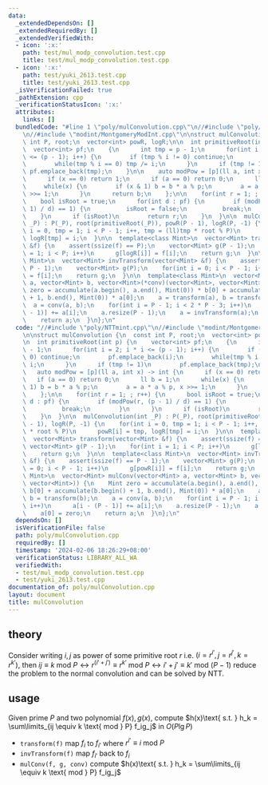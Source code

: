 ```yaml
---
data:
  _extendedDependsOn: []
  _extendedRequiredBy: []
  _extendedVerifiedWith:
  - icon: ':x:'
    path: test/mul_modp_convolution.test.cpp
    title: test/mul_modp_convolution.test.cpp
  - icon: ':x:'
    path: test/yuki_2613.test.cpp
    title: test/yuki_2613.test.cpp
  _isVerificationFailed: true
  _pathExtension: cpp
  _verificationStatusIcon: ':x:'
  attributes:
    links: []
  bundledCode: "#line 1 \"poly/mulConvolution.cpp\"\n//#include \"poly/NTTmint.cpp\"\
    \n//#include \"modint/MontgomeryModInt.cpp\"\n\nstruct mulConvolution {\n  const\
    \ int P, root;\n  vector<int> powR, logR;\n\n  int primitiveRoot(int p) {\n  \
    \  vector<int> pf;\n    {\n      int tmp = p - 1;\n      for(int i = 2; i * i\
    \ <= (p - 1); i++) {\n        if (tmp % i != 0) continue;\n        pf.emplace_back(i);\n\
    \        while(tmp % i == 0) tmp /= i;\n      }\n      if (tmp != 1)\n       \
    \ pf.emplace_back(tmp);\n    }\n\n    auto modPow = [p](ll a, int x) -> int {\n\
    \      if (x == 0) return 1;\n      if (a == 0) return 0;\n      ll b = 1;\n \
    \     while(x) {\n        if (x & 1) b = b * a % p;\n        a = a * a % p, x\
    \ >>= 1;\n      }\n      return b;\n    };\n\n    for(int r = 1; ; r++) {\n  \
    \    bool isRoot = true;\n      for(int d : pf) {\n        if (modPow(r, (p -\
    \ 1) / d) == 1) {\n          isRoot = false;\n          break;\n        }\n  \
    \    }\n      if (isRoot)\n        return r;\n    }\n  }\n\n  mulConvolution(int\
    \ _P) : P(_P), root(primitiveRoot(_P)), powR(P - 1), logR(P, -1) {\n    for(int\
    \ i = 0, tmp = 1; i < P - 1; i++, tmp = (ll)tmp * root % P)\n      powR[i] = tmp,\
    \ logR[tmp] = i;\n  }\n\n  template<class Mint>\n  vector<Mint> transform(vector<Mint>\
    \ &f) {\n    assert(ssize(f) == P);\n    vector<Mint> g(P - 1);\n    for(int i\
    \ = 1; i < P; i++)\n      g[logR[i]] = f[i];\n    return g;\n  }\n\n  template<class\
    \ Mint>\n  vector<Mint> invTransform(vector<Mint> &f) {\n    assert(ssize(f) ==\
    \ P - 1);\n    vector<Mint> g(P);\n    for(int i = 0; i < P - 1; i++)\n      g[powR[i]]\
    \ = f[i];\n    return g;\n  }\n\n  template<class Mint>\n  vector<Mint> mulConv(vector<Mint>\
    \ a, vector<Mint> b, vector<Mint>(*conv)(vector<Mint>, vector<Mint>)) {\n    Mint\
    \ zero = accumulate(a.begin(), a.end(), Mint(0)) * b[0] + accumulate(b.begin()\
    \ + 1, b.end(), Mint(0)) * a[0];\n    a = transform(a), b = transform(b);\n  \
    \  a = conv(a, b);\n    for(int i = P - 1; i < 2 * P - 3; i++)\n      a[i - (P\
    \ - 1)] += a[i];\n    a.resize(P - 1);\n    a = invTransform(a);\n    a[0] = zero;\n\
    \    return a;\n  }\n};\n"
  code: "//#include \"poly/NTTmint.cpp\"\n//#include \"modint/MontgomeryModInt.cpp\"\
    \n\nstruct mulConvolution {\n  const int P, root;\n  vector<int> powR, logR;\n\
    \n  int primitiveRoot(int p) {\n    vector<int> pf;\n    {\n      int tmp = p\
    \ - 1;\n      for(int i = 2; i * i <= (p - 1); i++) {\n        if (tmp % i !=\
    \ 0) continue;\n        pf.emplace_back(i);\n        while(tmp % i == 0) tmp /=\
    \ i;\n      }\n      if (tmp != 1)\n        pf.emplace_back(tmp);\n    }\n\n \
    \   auto modPow = [p](ll a, int x) -> int {\n      if (x == 0) return 1;\n   \
    \   if (a == 0) return 0;\n      ll b = 1;\n      while(x) {\n        if (x &\
    \ 1) b = b * a % p;\n        a = a * a % p, x >>= 1;\n      }\n      return b;\n\
    \    };\n\n    for(int r = 1; ; r++) {\n      bool isRoot = true;\n      for(int\
    \ d : pf) {\n        if (modPow(r, (p - 1) / d) == 1) {\n          isRoot = false;\n\
    \          break;\n        }\n      }\n      if (isRoot)\n        return r;\n\
    \    }\n  }\n\n  mulConvolution(int _P) : P(_P), root(primitiveRoot(_P)), powR(P\
    \ - 1), logR(P, -1) {\n    for(int i = 0, tmp = 1; i < P - 1; i++, tmp = (ll)tmp\
    \ * root % P)\n      powR[i] = tmp, logR[tmp] = i;\n  }\n\n  template<class Mint>\n\
    \  vector<Mint> transform(vector<Mint> &f) {\n    assert(ssize(f) == P);\n   \
    \ vector<Mint> g(P - 1);\n    for(int i = 1; i < P; i++)\n      g[logR[i]] = f[i];\n\
    \    return g;\n  }\n\n  template<class Mint>\n  vector<Mint> invTransform(vector<Mint>\
    \ &f) {\n    assert(ssize(f) == P - 1);\n    vector<Mint> g(P);\n    for(int i\
    \ = 0; i < P - 1; i++)\n      g[powR[i]] = f[i];\n    return g;\n  }\n\n  template<class\
    \ Mint>\n  vector<Mint> mulConv(vector<Mint> a, vector<Mint> b, vector<Mint>(*conv)(vector<Mint>,\
    \ vector<Mint>)) {\n    Mint zero = accumulate(a.begin(), a.end(), Mint(0)) *\
    \ b[0] + accumulate(b.begin() + 1, b.end(), Mint(0)) * a[0];\n    a = transform(a),\
    \ b = transform(b);\n    a = conv(a, b);\n    for(int i = P - 1; i < 2 * P - 3;\
    \ i++)\n      a[i - (P - 1)] += a[i];\n    a.resize(P - 1);\n    a = invTransform(a);\n\
    \    a[0] = zero;\n    return a;\n  }\n};\n"
  dependsOn: []
  isVerificationFile: false
  path: poly/mulConvolution.cpp
  requiredBy: []
  timestamp: '2024-02-06 18:26:29+08:00'
  verificationStatus: LIBRARY_ALL_WA
  verifiedWith:
  - test/mul_modp_convolution.test.cpp
  - test/yuki_2613.test.cpp
documentation_of: poly/mulConvolution.cpp
layout: document
title: mulConvolution
---
```


## theory

Consider writing $i, j$ as power of some primitive root $r$ i.e. $(i = r^{i'}, j = r^{j'}, k = r^{k'})$, then $ij \equiv k \text{ mod } P\leftrightarrow r^{(i'+j')} \equiv r^{k'} \text{ mod } P \leftrightarrow i' + j' \equiv k' \text{ mod } (P - 1)$
reduce the problem to the normal convolution and can be solved by NTT.

## usage

Given prime $P$ and two polynomial $f(x), g(x)$, compute $h(x)\text{ s.t. } h_k = \sum\limits_{ij \equiv k \text{ mod } P} f_ig_j$ in $O(P\lg P)$

- `transform(f)` map $f_i$ to $f_{i'}$ where $r^{i'} \equiv i \text{ mod } P$
- `invTransform(f)` map $f_{i'}$ back to $f_i$
- `mulConv(f, g, conv)` compute $h(x)\text{ s.t. } h_k = \sum\limits_{ij \equiv k \text{ mod } P} f_ig_j$

